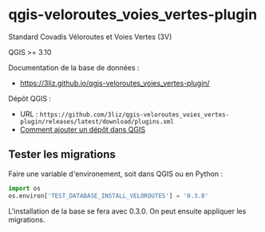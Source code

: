 # qgis-veloroutes_voies_vertes-plugin

Standard Covadis Véloroutes et Voies Vertes (3V)

QGIS >= 3.10

Documentation de la base de données : 
* https://3liz.github.io/qgis-veloroutes_voies_vertes-plugin/

Dépôt QGIS :
* URL : `https://github.com/3liz/qgis-veloroutes_voies_vertes-plugin/releases/latest/download/plugins.xml`
* [Comment ajouter un dépôt dans QGIS](https://3liz.github.io/add_qgis_repository.html)

## Tester les migrations

Faire une variable d'environement, soit dans QGIS ou en Python : 
```python
import os
os.environ['TEST_DATABASE_INSTALL_VELOROUTES'] = '0.3.0'
```
L'installation de la base se fera avec 0.3.0. On peut ensuite appliquer les migrations.
